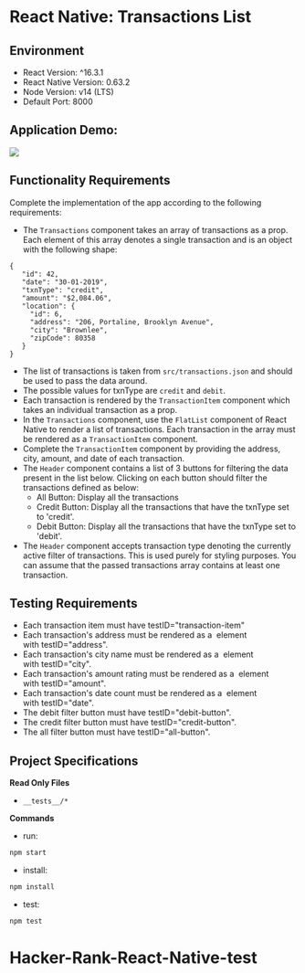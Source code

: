 # React Native: Transactions List

## Environment 

- React Version: ^16.3.1
- React Native Version: 0.63.2
- Node Version: v14 (LTS)
- Default Port: 8000

## Application Demo:
![](https://hrcdn.net/s3_pub/istreet-assets/qADXyZlRiPYYkqsQ62EKdQ/transactions-list.gif)

## Functionality Requirements
Complete the implementation of the app according to the following requirements:

- The `Transactions` component takes an array of transactions as a prop. Each element of this array denotes a single transaction and is an object with the following shape:
```json5
{
   "id": 42,
   "date": "30-01-2019",
   "txnType": "credit",
   "amount": "$2,084.06",
   "location": {
     "id": 6,
     "address": "206, Portaline, Brooklyn Avenue",
     "city": "Brownlee",
     "zipCode": 80358
   }
}
```
- The list of transactions is taken from `src/transactions.json` and should be used to pass the data around.
- The possible values for txnType are `credit` and `debit`.
- Each transaction is rendered by the `TransactionItem` component which takes an individual transaction as a prop.
- In the `Transactions` component, use the `FlatList` component of React Native to render a list of transactions. Each transaction in the array must be rendered as a `TransactionItem` component.
- Complete the `TransactionItem` component by providing the address, city, amount, and date of each transaction.
- The `Header` component contains a list of 3 buttons for filtering the data present in the list below. Clicking on each button should filter the transactions defined as below:
  - All Button: Display all the transactions
  - Credit Button: Display all the transactions that have the txnType set to 'credit'.
  - Debit Button: Display all the transactions that have the txnType set to 'debit'.
- The `Header` component accepts transaction type denoting the currently active filter of transactions. This is used purely for styling purposes.
You can assume that the passed transactions array contains at least one transaction.

## Testing Requirements
- Each transaction item must have testID="transaction-item"
- Each transaction's address must be rendered as a <Text> element with testID="address".
- Each transaction's city name must be rendered as a <Text> element with testID="city".
- Each transaction's amount rating must be rendered as a <Text> element with testID="amount".
- Each transaction's date count must be rendered as a <Text> element with testID="date".
- The debit filter button must have testID="debit-button".
- The credit filter button must have testID="credit-button".
- The all filter button must have testID="all-button".


## Project Specifications

**Read Only Files**
- `__tests__/*`

**Commands**
- run: 
```bash
npm start
```
- install: 
```bash
npm install
```
- test: 
```bash
npm test
```
# Hacker-Rank-React-Native-test
